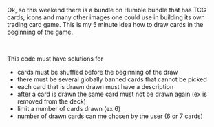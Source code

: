 Ok, so this weekend there is a bundle on Humble bundle that has TCG cards, icons and
many other images one could use in building its own trading card game.
This is my 5 minute idea how to draw cards in the beginning of the game.

<br>



 This code must have solutions for
* cards must be shuffled  before the beginning of the draw
* there must be several globally banned cards that cannot be picked
* each card that is drawn drawn must have a description
* after a card is drawn the same card must not be drawn again (ex is removed from the deck)
* limit a number of cards drawn (ex 6)
* number of drawn cards can me chosen by the user (6 or 7 cards)
